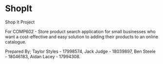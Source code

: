 # ShopIt
Shop It Project

For COMP602 - 
Store product search application for small businesses who want a cost-effective and easy solution to adding their products to an online catalogue.

Prepared By;
Taylor Styles - 17998574,
Jack Judge - 18039897,
Ben Steele - 18046183,
Aidan Lacey - 17994308.
